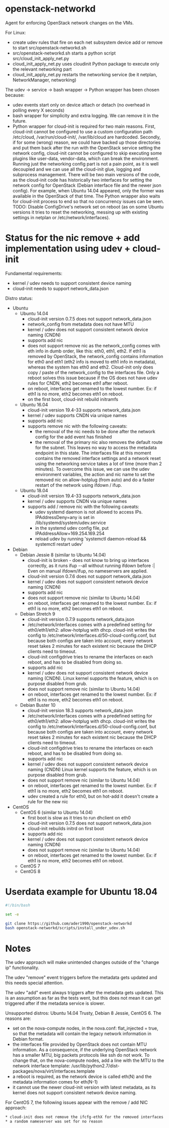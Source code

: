 # openstack-networkd
Agent for enforcing OpenStack network changes on the VMs.

For Linux:
  * create udev rules that fire on each net subsystem device add or remove to start src/openstack-networkd.sh
  * src/openstack-networkd.sh starts a python script src/cloud_init_apply_net.py
  * cloud_init_apply_net.py uses cloudinit Python package to execute only the relevant networking part
  * cloud_init_apply_net.py restarts the networking service (be it netplan, NetworkManager, networking)

The udev -> service -> bash wrapper -> Python wrapper has been chosen because:

  * udev events start only on device attach or detach (no overhead in polling every X seconds)
  * bash wrapper for simplicity and extra logging. We can remove it in the future.
  * Python wrapper for cloud-init is required for two main reasons.
    First, cloud-init cannot be configured to use a custom configuration path
    /etc/cloud, /var/run/cloud-init/, /var/lib/cloud are hardcoded.
    Secondly, if for some (wrong) reason, we could have backed up those directories and put them back after the run with
    the OpenStack service setting the network config, cloud-init cannot be configured to skip executing some plugins like
    user-data, vendor-data, which can break the environment.
    Running just the networking config part is not a pain point, as it is well decoupled and we can use all the cloud-init glue,
    logging and subprocess management. There will be two main versions of the code, as the cloud-init code has historically two
    interfaces for setting the network config for OpenStack (Debian interface file and the newer json config).
    For example, when Ubuntu 14.04 appeared, only the former was available in the OpenStack of that time.
    The Python wrapper also waits for cloud-init process to end so that no concurrency issues can be seen.
    TODO: Disable ConfigDrive's network set on reboot (as on some Ubuntu versions it tries to reset the networking, messing up with
    existing settings in netplan or /etc/network/interfaces).

# Status for the nic remove + add implementation using udev + cloud-init

Fundamental requirements:

  * kernel / udev needs to support consistent device naming
  * cloud-init needs to support network_data.json

Distro status:

  * Ubuntu
    * Ubuntu 14.04
      * cloud-init version 0.7.5 does not support network_data.json
      * network_config from metadata does not have MTU
      * kernel / udev does not support consistent network device naming (CNDN)
      * supports add nic
      * does not support remove nic as the network_config comes with eth<N> info in dumb order,
        like this: eth0, eth1, eth2. If eth1 is removed by OpenStack, the network_config contains
        information for eth0 and eth1 (eth2 info is moved to eth1 info in metadata),
        whereas the system has eth0 and eth2.
        Cloud-init only does copy / paste of the network_config to the interfaces file.
        Only a reboot solves this issue because if the OS does not have udev rules for CNDN, eth2 becomes eth1 after reboot.
      * on reboot, interfaces get renamed to the lowest number. Ex: if eth1 is no more, eth2 becomes eth1 on reboot.
      * on the first boot, cloud-init rebuild initramfs
    * Ubuntu 16.04
      * cloud-init version 19.4-33 supports network_data.json
      * kernel / udev supports CNDN via unique names
      * supports add nic
      * supports remove nic with the following caveats:
        * the removal of the nic needs to be done after the network config for the add event has finished
        * the removal of the primary nic also removes the default route for the subnet.
          This leaves no way to access the metadata endpoint in this state.
          The interfaces file at this moment contains the removed interface settings and a network reset using the networking
          service takes a lot of time (more than 2 minutes). To overcome this issue, we can use the udev environment variables,
          the action and nic name to set the removed nic on allow-hotplug (from auto) and do a faster restart of the network
          using ifdown / ifup.
    * Ubuntu 18.04
      * cloud-init version 19.4-33 supports network_data.json
      * kernel / udev supports CNDN via unique names
      * supports add / remove nic with the following caveats:
        * udev systemd daemon is not allowed to access IPs. IPAddressDeny=any is set in /lib/systemd/system/udev.service
        * in the systemd udev config file, put IPAddressAllow=169.254.169.254
        * reload udev by running 'systemctl daemon-reload && systemctl restart udev'
  * Debian
    * Debian Jessie 8 (similar to Ubuntu 14.04)
      * cloud-init is broken - does not know to bring up interfaces correctly, as it runs ifup --all without running ifdown before :|
        Even on manual ifdown/ifup, no nameservers are applied.
      * cloud-init version 0.7.6 does not support network_data.json
      * kernel / udev does not support consistent network device naming (CNDN)
      * supports add nic
      * does not support remove nic (similar to Ubuntu 14.04)
      * on reboot, interfaces get renamed to the lowest number. Ex: if eth1 is no more, eth2 becomes eth1 on reboot.
    * Debian Stretch 9
      * cloud-init version 0.7.9 supports network_data.json
      * /etc/network/interfaces comes with a predefined setting for eth0/eth1/eth2: allow-hotplug with dhcp.
        cloud-init writes the config to /etc/network/interfaces.d/50-cloud-config.conf, but because both configs are taken
        into account, every network reset takes 2 minutes for each existent nic because the DHCP clients need to timeout.
      * cloud-init configdrive tries to rename the interfaces on each reboot, and has to be disabled from doing so.
      * supports add nic
      * kernel / udev does not support consistent network device naming (CNDN).
        Linux kernel supports the feature, which is on purpose disabled from grub.
      * does not support remove nic (similar to Ubuntu 14.04)
      * on reboot, interfaces get renamed to the lowest number. Ex: if eth1 is no more, eth2 becomes eth1 on reboot.
    * Debian Buster 10
      * cloud-init version 18.3 supports network_data.json
      * /etc/network/interfaces comes with a predefined setting for eth0/eth1/eth2: allow-hotplug with dhcp.
        cloud-init writes the config to /etc/network/interfaces.d/50-cloud-config.conf, but because both configs are taken
        into account, every network reset takes 2 minutes for each existent nic because the DHCP clients need to timeout.
      * cloud-init configdrive tries to rename the interfaces on each reboot, and has to be disabled from doing so.
      * supports add nic
      * kernel / udev does not support consistent network device naming (CNDN)
        Linux kernel supports the feature, which is on purpose disabled from grub.
      * does not support remove nic (similar to Ubuntu 14.04)
      * on reboot, interfaces get renamed to the lowest number. Ex: if eth1 is no more, eth2 becomes eth1 on reboot.
      * udev created a rule for eth0, but on hot-add it doesn't create a rule for the new nic
  * CentOS
    * CentOS 6 (similar to Ubuntu 14.04)
      * first boot is slow as it tries to run dhclient on eth0
      * cloud-init version 0.7.5 does not support network_data.json
      * cloud-init rebuilds initrd on first boot
      * supports add nic
      * kernel / udev does not support consistent network device naming (CNDN)
      * does not support remove nic (similar to Ubuntu 14.04)
      * on reboot, interfaces get renamed to the lowest number. Ex: if eth1 is no more, eth2 becomes eth1 on reboot.
    * CentOS 7
    * CentOS 8


# Userdata example for Ubuntu 18.04

```bash
#!/bin/bash

set -e

git clone https://github.com/ader1990/openstack-networkd
bash openstack-networkd/scripts/install_under_udev.sh

```

# Notes

The udev approach will make unintended changes outside of the "change ip" functionality.

The udev "remove" event triggers before the metadata gets updated and this needs special attention.

The udev "add" event always triggers after the metadata gets updated. This is an assumption
as far as the tests went, but this does not mean it can get triggered after
if the metadata service is slower.

Unsupported distros: Ubuntu 14.04 Trusty, Debian 8 Jessie, CentOS 6. The reasons are:

  * set on the nova-compute nodes, in the nova.conf: flat_injected = true, so that the metadata will contain the legacy
    network information in Debian format.
  * the interfaces file provided by OpenStack does not contain MTU information.
    As a consequence, if the underlying OpenStack network has a smaller MTU, big packets protocols like ssh do not work.
    To change that, on the nova-compute nodes, add a line with the MTU to the network interface template:
    /usr/lib/python2.7/dist-packages/nova/virt/interfaces.template
  * a reboot is required, as the network device is called eth(N) and the metadata information
    comes for eth(N-1)
  * it cannot use the newer cloud-init version with latest metadata, as its kernel does not support
    consistent network device naming.

For CentOS 7, the following issues appear with the remove / add NIC approach:

    * cloud-init does not remove the ifcfg-ethX for the removed interfaces
    * a random nameserver was set for no reason
